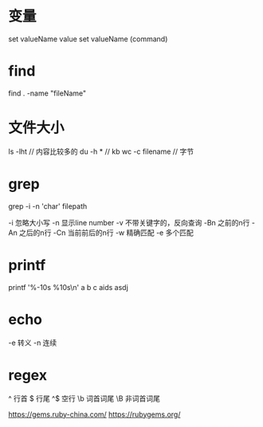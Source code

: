 
# 变量
set valueName value
set valueName (command)

# find
find . -name "fileName"

# 文件大小
ls -lht // 内容比较多的
du -h * // kb
wc -c filename // 字节

# grep 
grep -i -n 'char' filepath

-i 忽略大小写
-n 显示line number
-v 不带关键字的，反向查询
-Bn 之前的n行
-An 之后的n行
-Cn 当前前后的n行
-w 精确匹配
-e 多个匹配

# printf
printf '%-10s %10s\n' a b c aids asdj

# echo
-e 转义
-n 连续

# regex
^ 行首
$ 行尾
^$ 空行
\b 词首词尾
\B 非词首词尾




https://gems.ruby-china.com/
https://rubygems.org/